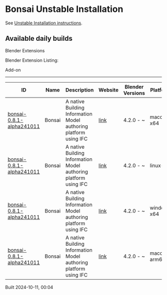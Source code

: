 # Bonsai Unstable Installation

See [Unstable Installation instructions](https://docs.bonsaibim.org/guides/development/installation.html#unstable-installation).

## Available daily builds




Blender Extensions


Blender Extension Listing:


Add\-on




---




| ID | Name | Description | Website | Blender Versions | Platforms | Size |
| --- | --- | --- | --- | --- | --- | --- |
| [bonsai\-0\.8\.1\-alpha241011](https://github.com/IfcOpenShell/IfcOpenShell/releases/download/bonsai-0.8.1-alpha241011/bonsai_py311-0.8.1-alpha241011-macos-x64.zip?repository=https://raw.githubusercontent.com/IfcOpenShell/bonsai_unstable_repo/main/index.json&blender_version_min=4.2.0&platforms=macos-x64) | Bonsai | A native Building Information Model authoring platform using IFC | [link](https://bonsaibim.org/) | 4\.2\.0 \- \~ | macos\-x64 | 104\.4MB |
| [bonsai\-0\.8\.1\-alpha241011](https://github.com/IfcOpenShell/IfcOpenShell/releases/download/bonsai-0.8.1-alpha241011/bonsai_py311-0.8.1-alpha241011-linux-x64.zip?repository=https://raw.githubusercontent.com/IfcOpenShell/bonsai_unstable_repo/main/index.json&blender_version_min=4.2.0&platforms=linux-x64) | Bonsai | A native Building Information Model authoring platform using IFC | [link](https://bonsaibim.org/) | 4\.2\.0 \- \~ | linux\-x64 | 108\.5MB |
| [bonsai\-0\.8\.1\-alpha241011](https://github.com/IfcOpenShell/IfcOpenShell/releases/download/bonsai-0.8.1-alpha241011/bonsai_py311-0.8.1-alpha241011-windows-x64.zip?repository=https://raw.githubusercontent.com/IfcOpenShell/bonsai_unstable_repo/main/index.json&blender_version_min=4.2.0&platforms=windows-x64) | Bonsai | A native Building Information Model authoring platform using IFC | [link](https://bonsaibim.org/) | 4\.2\.0 \- \~ | windows\-x64 | 83\.6MB |
| [bonsai\-0\.8\.1\-alpha241011](https://github.com/IfcOpenShell/IfcOpenShell/releases/download/bonsai-0.8.1-alpha241011/bonsai_py311-0.8.1-alpha241011-macos-arm64.zip?repository=https://raw.githubusercontent.com/IfcOpenShell/bonsai_unstable_repo/main/index.json&blender_version_min=4.2.0&platforms=macos-arm64) | Bonsai | A native Building Information Model authoring platform using IFC | [link](https://bonsaibim.org/) | 4\.2\.0 \- \~ | macos\-arm64 | 104\.3MB |


Built 2024\-10\-11, 00:04




